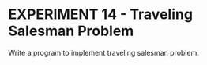 # EXPERIMENT 14 - Traveling Salesman Problem

Write a program to implement traveling salesman problem.
